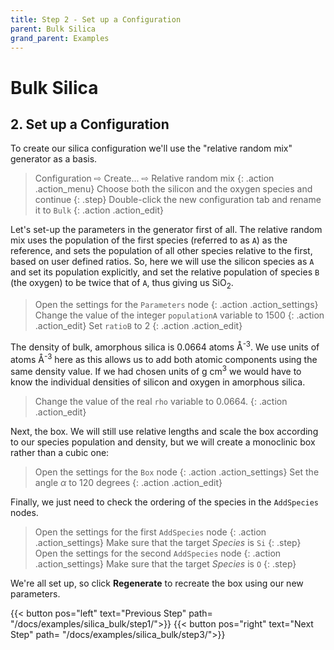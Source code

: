 ```yaml
---
title: Step 2 - Set up a Configuration
parent: Bulk Silica
grand_parent: Examples
---
```

# Bulk Silica

## 2. Set up a Configuration

To create our silica configuration we'll use the "relative random mix" generator as a basis.

> Configuration &#8680; Create... &#8680; Relative random mix
{: .action .action_menu}
> Choose both the silicon and the oxygen species and continue
{: .step}
> Double-click the new configuration tab and rename it to `Bulk`
{: .action .action_edit}

Let's set-up the parameters in the generator first of all. The relative random mix uses the population of the first species (referred to as `A`) as the reference, and sets the population of all other species relative to the first, based on user defined ratios. So, here we will use the silicon species as `A` and set its population explicitly, and set the relative population of species `B` (the oxygen) to be twice that of `A`, thus giving us SiO<sub>2</sub>.

> Open the settings for the `Parameters` node
{: .action .action_settings}
> Change the value of the integer `populationA` variable to 1500
{: .action .action_edit}
> Set `ratioB` to 2
{: .action .action_edit}

The density of bulk, amorphous silica is 0.0664 atoms &#8491;<sup>-3</sup>. We use units of atoms &#8491;<sup>-3</sup> here as this allows us to add both atomic components using the same density value. If we had chosen units of g cm<sup>3</sup> we would have to know the individual densities of silicon and oxygen in amorphous silica.

> Change the value of the real `rho` variable to 0.0664.
{: .action .action_edit}

Next, the box. We will still use relative lengths and scale the box according to our species population and density, but we will create a monoclinic box rather than a cubic one:

> Open the settings for the `Box` node
{: .action .action_settings}
> Set the angle _&#945;_ to 120 degrees
{: .action .action_edit}

Finally, we just need to check the ordering of the species in the `AddSpecies` nodes.

> Open the settings for the first `AddSpecies` node
{: .action .action_settings}
> Make sure that the target _Species_ is `Si`
{: .step}
> Open the settings for the second `AddSpecies` node
{: .action .action_settings}
> Make sure that the target _Species_ is `O`
{: .step}

We're all set up, so click **Regenerate** to recreate the box using our new parameters.

{{< button pos="left" text="Previous Step" path= "/docs/examples/silica_bulk/step1/">}}
{{< button pos="right" text="Next Step" path= "/docs/examples/silica_bulk/step3/">}}
